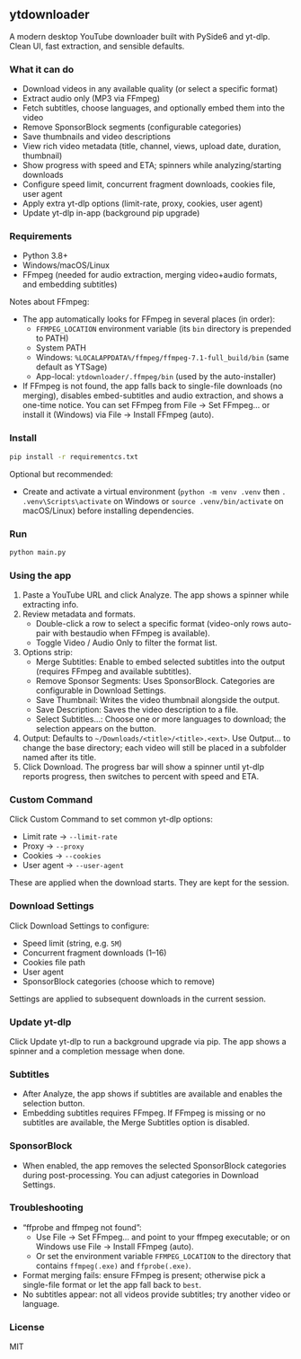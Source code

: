 ## ytdownloader

A modern desktop YouTube downloader built with PySide6 and yt-dlp. Clean UI, fast extraction, and sensible defaults.

### What it can do

- Download videos in any available quality (or select a specific format)
- Extract audio only (MP3 via FFmpeg)
- Fetch subtitles, choose languages, and optionally embed them into the video
- Remove SponsorBlock segments (configurable categories)
- Save thumbnails and video descriptions
- View rich video metadata (title, channel, views, upload date, duration, thumbnail)
- Show progress with speed and ETA; spinners while analyzing/starting downloads
- Configure speed limit, concurrent fragment downloads, cookies file, user agent
- Apply extra yt-dlp options (limit-rate, proxy, cookies, user agent)
- Update yt-dlp in-app (background pip upgrade)

### Requirements

- Python 3.8+
- Windows/macOS/Linux
- FFmpeg (needed for audio extraction, merging video+audio formats, and embedding subtitles)

Notes about FFmpeg:

- The app automatically looks for FFmpeg in several places (in order):
  - `FFMPEG_LOCATION` environment variable (its `bin` directory is prepended to PATH)
  - System PATH
  - Windows: `%LOCALAPPDATA%/ffmpeg/ffmpeg-7.1-full_build/bin` (same default as YTSage)
  - App-local: `ytdownloader/.ffmpeg/bin` (used by the auto-installer)
- If FFmpeg is not found, the app falls back to single-file downloads (no merging), disables embed-subtitles and audio extraction, and shows a one-time notice. You can set FFmpeg from File → Set FFmpeg… or install it (Windows) via File → Install FFmpeg (auto).

### Install

```bash
pip install -r requirementcs.txt
```

Optional but recommended:

- Create and activate a virtual environment (`python -m venv .venv` then `.
.venv\Scripts\activate` on Windows or `source .venv/bin/activate` on macOS/Linux) before installing dependencies.

### Run

```bash
python main.py
```

### Using the app

1. Paste a YouTube URL and click Analyze. The app shows a spinner while extracting info.
2. Review metadata and formats.
   - Double-click a row to select a specific format (video-only rows auto-pair with bestaudio when FFmpeg is available).
   - Toggle Video / Audio Only to filter the format list.
3. Options strip:
   - Merge Subtitles: Enable to embed selected subtitles into the output (requires FFmpeg and available subtitles).
   - Remove Sponsor Segments: Uses SponsorBlock. Categories are configurable in Download Settings.
   - Save Thumbnail: Writes the video thumbnail alongside the output.
   - Save Description: Saves the video description to a file.
   - Select Subtitles…: Choose one or more languages to download; the selection appears on the button.
4. Output: Defaults to `~/Downloads/<title>/<title>.<ext>`. Use Output… to change the base directory; each video will still be placed in a subfolder named after its title.
5. Click Download. The progress bar will show a spinner until yt-dlp reports progress, then switches to percent with speed and ETA.

### Custom Command

Click Custom Command to set common yt-dlp options:

- Limit rate → `--limit-rate`
- Proxy → `--proxy`
- Cookies → `--cookies`
- User agent → `--user-agent`

These are applied when the download starts. They are kept for the session.

### Download Settings

Click Download Settings to configure:

- Speed limit (string, e.g. `5M`)
- Concurrent fragment downloads (1–16)
- Cookies file path
- User agent
- SponsorBlock categories (choose which to remove)

Settings are applied to subsequent downloads in the current session.

### Update yt-dlp

Click Update yt-dlp to run a background upgrade via pip. The app shows a spinner and a completion message when done.

### Subtitles

- After Analyze, the app shows if subtitles are available and enables the selection button.
- Embedding subtitles requires FFmpeg. If FFmpeg is missing or no subtitles are available, the Merge Subtitles option is disabled.

### SponsorBlock

- When enabled, the app removes the selected SponsorBlock categories during post-processing. You can adjust categories in Download Settings.

### Troubleshooting

- “ffprobe and ffmpeg not found”:
  - Use File → Set FFmpeg… and point to your ffmpeg executable; or on Windows use File → Install FFmpeg (auto).
  - Or set the environment variable `FFMPEG_LOCATION` to the directory that contains `ffmpeg(.exe)` and `ffprobe(.exe)`.
- Format merging fails: ensure FFmpeg is present; otherwise pick a single-file format or let the app fall back to `best`.
- No subtitles appear: not all videos provide subtitles; try another video or language.

### License

MIT
